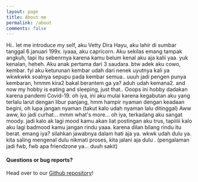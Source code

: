 ```yaml
---
layout: page
title: About me
permalink: /about
comments: false
---
```


<div class="row justify-content-between">
<div class="col-md-8 pr-5">

<p>Hi..  let me introduce my self, aku Vetty Dira Hayu, aku lahir di sumbar tanggal 6 januari 199x. iyaaa, aku capricorn. Aku sekilas emang tampak angkuh, tapi itu sebenrnya karena kamu belum kenal aku aja kalii yaa. yuk kenalan, heheh.  Aku anak pertama dari 3 saudara. btw adek aku cowo, kembar. fyi aku keturunan kembar udah dari nenek uyutnya kali ya wkwkwkk soalnya sepupu pada kembar semua.. uuuh jadi pengen punya kembaran, hmmm kira2 bakal berantem ga ya? aduh udah kemana2. and now my hobby is eating and sleeping, just that.. Ooops ini hobby dadakan karena pandemi Covid-19. oh iya, ini aku mulai karena kegabutan aku yang terlalu larut dengan libur panjang, hmm hampir nyaman dengan keadaan begini, oh lupa jangan nyaman (takut kalo udah nyaman lalu ditinggal) Aww aww, ko jadi curhat... mmm what's more... oh iya, terkadang aku sangat moody. jadi kalo ak lagi mood kamu akan liat postingan aku trus, tapiiiii kalo aku lagi badmood kamu jangan rindu yaaa. karena dilan bilang rindu itu berat. emang iya? silahkan jawabnya dalam hati aja ya. wkwk udah dulu ya. kita saling mengenal dulu nikmati proses, kita jalani aja dulu . (pengalaman jadi fwb, fwb apa friendzone ya... duuh sakit) </p>


<h4>Questions or bug reports?</h4>

<p>Head over to our <a href="https://github.com/wowthemesnet/mediumish-theme-jekyll">Github repository</a>!</p>


</div>
</div>
